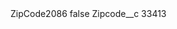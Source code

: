 <?xml version="1.0" encoding="UTF-8"?>
<CustomMetadata xmlns="http://soap.sforce.com/2006/04/metadata" xmlns:xsi="http://www.w3.org/2001/XMLSchema-instance" xmlns:xsd="http://www.w3.org/2001/XMLSchema">
    <label>ZipCode2086</label>
    <protected>false</protected>
    <values>
        <field>Zipcode__c</field>
        <value xsi:type="xsd:string">33413</value>
    </values>
</CustomMetadata>

